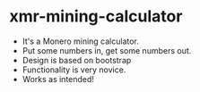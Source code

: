 # xmr-mining-calculator
- It's a Monero mining calculator.
- Put some numbers in, get some numbers out.
- Design is based on bootstrap
- Functionality is very novice.
- Works as intended!